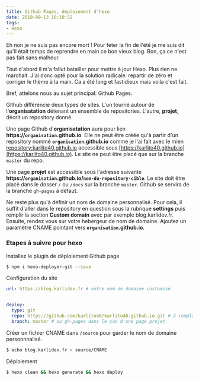 ```yaml
---
title: Github Pages, déploiement d'hexo
date: 2018-09-13 16:10:52
tags:
- Hexo
---
```


Eh non je ne suis pas encore mort ! Pour feter la fin de l'été je me suis dit qu'il était
temps de reprendre en main ce bon vieux blog. Bon, ça ce n'est pas fait sans malheur.

Tout d'abord il m'a fallut batailler pour mettre à jour Hexo. Plus rien ne marchait. J'ai donc
opté pour la solution radicale: repartir de zéro et corriger le thème à la main. Ca a été long et fastidieux mais voila c'est fait.

Bref, attelons nous au sujet principal: Github Pages.

Github différencie deux types de sites. L'un tourné autour de l'**organisatation** détenant un ensemble de repositories. L'autre, **projet**, décrit un repository donné.

Une page Github d'**organisatation** aura pour lien **https://`organisation`.github.io**. Elle ne peut être créée qu'à partir d'un repository nommé **`organisation`.github.io** comme je l'ai fait avec le mien [repository:karlito40.github.io](https://github.com/karlito40/karlito40.github.io) accessible sous [https://karlito40.github.io](https://karlito40.github.io). Le site ne peut être placé que sur la branche `master` du repo.

Une page **projet** est accessible sous l'adresse suivante **https://`organisation`.github.io/`nom-du-repository-cible`**. Le site doit être placé dans le dosser `/` ou `/docs` sur la branche `master`. Github se servira de la branche `gh-pages` à défaut.

Ne reste plus qu'à définir un nom de domaine personnalisé. Pour cela, il suffit d'aller dans le repository en question sous la rubrique **settings** puis remplir la section **Custom domain** avec par exemple blog.karlidev.fr. Ensuite, rendez vous sur votre hebergeur de nom de domaine. Ajoutez un paramètre CNAME pointant vers **`organisation`.github.io**.

### Etapes à suivre pour hexo

Installez le plugin de déploiement Github page

``` bash
$ npm i hexo-deployer-git --save
```

Configuration du site

``` yml
url: https://blog.karlidev.fr # votre nom de domaine customisé


deploy:
  type: git
  repo: https://github.com/karlito40/karlito40.github.io.git # à remplacer par le votre
  branch: master # ou gh-pages dans le cas d'une page projet
```

Créer un fichier CNAME dans `/source` pour garder le nom de domaine personnnalisé.

``` bash
$ echo blog.karlidev.fr > source/CNAME
```

Déploiement

``` bash
$ hexo clean && hexo generate && hexo deploy
```

